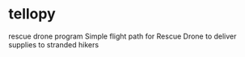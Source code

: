 # tellopy
rescue drone program
Simple flight path for Rescue Drone to deliver supplies to stranded hikers
